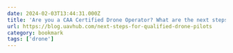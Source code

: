 ```yaml
---
date: 2024-02-03T13:44:31.000Z
title: 'Are you a CAA Certified Drone Operator? What are the next steps?'
url: https://blog.uavhub.com/next-steps-for-qualified-drone-pilots
category: bookmark
tags: ['drone']
---
```

